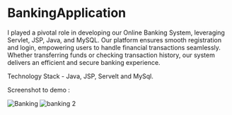 # BankingApplication

I played a pivotal role in developing our Online Banking System, leveraging Servlet, JSP, Java, and MySQL. Our platform ensures smooth registration and login, empowering users to handle financial transactions seamlessly. Whether transferring funds or checking transaction history, our system delivers an efficient and secure banking experience.

Technology Stack - Java, JSP, Servelt and MySql.

Screenshot to demo :

![Banking](https://github.com/vrajpatel1411/BankingApplication/assets/56471759/84bf525c-3f7e-4642-b178-429ffa0604d9)
![banking 2](https://github.com/vrajpatel1411/BankingApplication/assets/56471759/6838ee71-0057-469e-817f-b2947c27fd6f)


